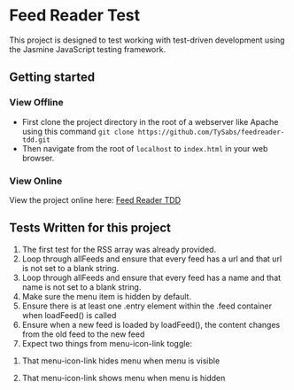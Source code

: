 # Feed Reader Test
This project is designed to test working with test-driven development using the Jasmine JavaScript testing framework.

## Getting started
### View Offline
* First clone the project directory in the root of a webserver like Apache using this command
`git clone https://github.com/TySabs/feedreader-tdd.git `
* Then navigate from the root of ```localhost``` to ```index.html``` in your web browser.

### View Online
View the project online here: [Feed Reader TDD](https://tysabs.github.io/feedreader-tdd/)

## Tests Written for this project
1. The first test for the RSS array was already provided.
2. Loop through allFeeds and ensure that every feed has a url and that url is not set to a blank string.
3. Loop through allFeeds and ensure that every feed has a name and that name is not set to a blank string.
4. Make sure the menu item is hidden by default.
5. Ensure there is at least one .entry element within the .feed container when loadFeed() is called
6. Ensure when a new feed is loaded by loadFeed(), the content changes from the old feed to the new feed
7. Expect two things from menu-icon-link toggle:

  1) That menu-icon-link hides menu when menu is visible

  2) That menu-icon-link shows menu when menu is hidden
